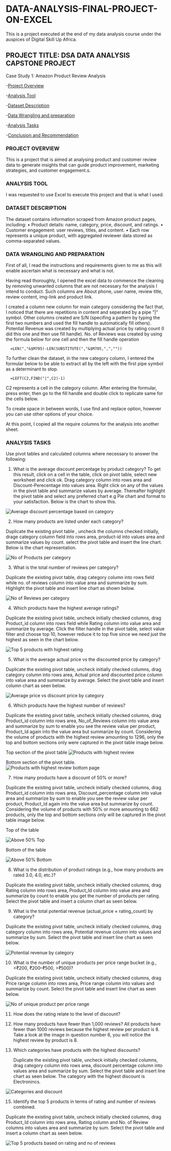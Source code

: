 # DATA-ANALYSIS-FINAL-PROJECT-ON-EXCEL

This is a project executed at the end of my data analysis course under the auspices of Digital Skill Up Africa.

## PROJECT TITLE: DSA DATA ANALYSIS CAPSTONE PROJECT 

Case Study 1: Amazon Product Review Analysis 

-[Project Overview](#project-overview)

-[Analysis Tool](#analysis-tool)

-[Dataset Description](dataset-description)

-[Data Wrangling and preparation](data-wrangling-and-prepartion)

-[Analysis Tasks](analysis-task)

-[Conclusion and Recommendation](conclusion-and-recommendation)

### PROJECT OVERVIEW

This is a project that is aimed at analysing product and customer review data to generate insights that can guide product improvement, marketing strategies, and customer engagement.s.

### ANALYSIS TOOL
I was requested to use Excel to execute this project and that is what I used.

### DATASET DESCRIPTION
The dataset contains information scraped from Amazon product pages, including: 
•  Product details: name, category, price, discount, and ratings. 
•  Customer engagement: user reviews, titles, and content.
•  Each row represents a unique product, with aggregated reviewer data stored as comma-separated values. 

### DATA WRANGLING AND PREPARATION
First of all, I read the instructions and requirements given to me as this will enable ascertain what is necessary and what is not. 

Having read thoroughly, I opened the excel data to commence the cleaning by removing unwanted columns that are not necessary for the analysis I intend to conduct. Such columns are About phone, user name, review title, review content, img-link and product link.

I created a column new column for main category considering the fact that, I noticed that there are repetitions in content and seperated by a pipe "|" symbol. Other columns created are S/N (specifing a pattern by typing the first two numbers and used the fill handle to automatically fill others). Potential Revenue  was created by multiplying actual price by rating count (I did this one and then use fill handle). No. of Reviews was created by using the formula below for one cell and then the fill handle operation 

      =LEN(","&$M705)-LEN(SUBSTITUTE(","&$M705,",",""))

To further clean the dataset, in the new category column, I entered the formular below to be able to extract all by the left  with the first pipe symbol as a determinant to stop.

      =LEFT(C2,FIND("|",C2)-1)
C2 represents a cell in the category column. After entering the formular, press enter, then go to the fill handle and double click to replicate same for the cells below.

To create space in between words, I use find and replace option, however you can use other options of your choice.

At this point, I copied all the require columns for the analysis into another sheet.

### ANALYSIS TASKS        

Use pivot tables and calculated columns where necessary to answer the following: 

1. What is the average discount percentage by product category?
   To get this result, click on a cell in the table, click on pivot table, select new worksheet and click ok. Drag category column into rows area and Discount-Perecentage into values area. Right click on any of the values in the pivot table and summarize values by average. Thereafter highlight the pivot table and select any preferred chart e.g Pie chart and format to your satisfaction. Below is the chart to show this.

![Average discount percentage based on category](https://github.com/user-attachments/assets/79908fa7-f0a8-411e-8ccd-4078b0125855)

2. How many products are listed under each category?

Duplicate the existing pivot table , uncheck the columns checked initially, drage category column field into rows area, product-id into values area and summarize values by count. select the pivot table and insert the line chart. Below is the chart representation.

![No  of Products per category](https://github.com/user-attachments/assets/d7b368a8-9adc-4555-880a-f7d6f4649946)

3. What is the total number of reviews per category?

Duplicate the existing pivot table, drag category column into rows field while no. of reviews column into value area and summarize by sum. Highlight the pivot table and insert line chart as shown below.

![No  of Reviews per category](https://github.com/user-attachments/assets/b5a924af-3644-458c-ad0f-eb4cd45d0abe)

4. Which products have the highest average ratings?

Duplicate the existing pivot table,  uncheck initially checked columns, drag Product_id column into rows field while Rating column into value area and summarize by average. Click the filter handle in the pivot table, select value filter and choose top 10, however reduce it to top five since we need just the highest as seen in the chart below.

![Top 5 products with highest rating](https://github.com/user-attachments/assets/eaca202d-1bef-4ef5-a433-0d127be708de)

5. What is the average actual price vs the discounted price by category?

Duplicate the existing pivot table, uncheck initially checked columns, drag category column into rows area, Actual price and discounted price column into value area and summarize by average. Select the pivot table and insert column chart as seen below.

![Average price vs discount price by category](https://github.com/user-attachments/assets/c9a90789-1ef3-4c4c-87a3-a94568167caf)

6. Which products have the highest number of reviews? 

Duplicate the existing pivot table, uncheck initially checked columns, drag Product_id column into rows area, No_of_Reviews column into value area and summarize by sum to enable you see the review value per product, Product_Id again into the value area but summarize by count. Considering the volume of products with the highest review amounting to 1296, only the top and bottom sections only were captured in the pivot table image below.

Top section of the pivot table
![Products with highest review](https://github.com/user-attachments/assets/023cc223-039c-49d2-aeb4-d17158556ed9)

Bottom section of the pivot table.
![Products with highest review bottom page](https://github.com/user-attachments/assets/751a54e9-abbd-4c68-8aad-3685e5ef2158)

7. How many products have a discount of 50% or more?

Duplicate the existing pivot table, uncheck initially checked columns, drag Product_id column into rows area, Discount_percentage column into value area and summarize by sum to enable you see the review value per product, Product_Id again into the value area but summarize by count. Considering the volume of products with 50% or more amounting to 662 products, only the top and bottom sections only will be captured in the pivot table image below.

Top of the table

![Above 50% Top](https://github.com/user-attachments/assets/ba0f400e-eb3c-47a1-9d1e-78c4cb8bc046)

Bottom of the table 

![Above 50% Bottom](https://github.com/user-attachments/assets/a64edca4-bd1b-4dc3-aba1-b32def9e4c3b)

8. What is the distribution of product ratings (e.g., how many products are rated 3.0, 4.0, etc.)?

Duplicate the existing pivot table, uncheck initially checked columns, drag Rating column into rows area, Product_Id column into value area and summarize by count to enable you get the number of products per rating. Select the pivot table and insert a column chart as seen below.



9. What is the total potential revenue (actual_price × rating_count) by category?

Duplicate the existing pivot table, uncheck initially checked columns, drag category column into rows area, Potential revenue column into values and summarize by sum. Select the pivot table and insert line chart as seen below.

![Potential revenue by category](https://github.com/user-attachments/assets/d51bd1e9-411f-4076-be50-25491e4819ba)

10. What is the number of unique products per price range bucket (e.g., <₹200, ₹200–₹500, >₹500)? 

Duplicate the existing pivot table, uncheck initially checked columns, drag Price range column into rows area, Price range column into values and summarize by count. Select the pivot table and insert line chart as seen below.

![No  of unique product per price range](https://github.com/user-attachments/assets/ac1b3c4f-686d-4a76-afff-0b49df122fae)

11. How does the rating relate to the level of discount?

12. How many products have fewer than 1,000 reviews?
All products have fewer than 1000 reviews because the highest review per product is 8. Take a look at the image in question number 6, you will notice the highest review by product is 8.
    
13. Which categories have products with the highest discounts?

    Duplicate the existing pivot table, uncheck initially checked columns, drag category column into rows area, discount percentage  column into values area and summarize by sum. Select the pivot table and insert line chart as seen below. The category with the highest discount is Electronincs.

![Categories and discount](https://github.com/user-attachments/assets/bc647584-06a6-4328-a27c-5a7304c40c2c)

15. Identify the top 5 products in terms of rating and number of reviews combined.

 Duplicate the existing pivot table, uncheck initially checked columns, drag Product_Id column into rows area, Rating column and No. of Review columns into values area and summarize by sum. Select the pivot table and insert a column chart as seen below.

![Top 5 products based on rating and no  of reviews](https://github.com/user-attachments/assets/ca417da9-5c9b-426e-a213-9e8ca79a6d81)
